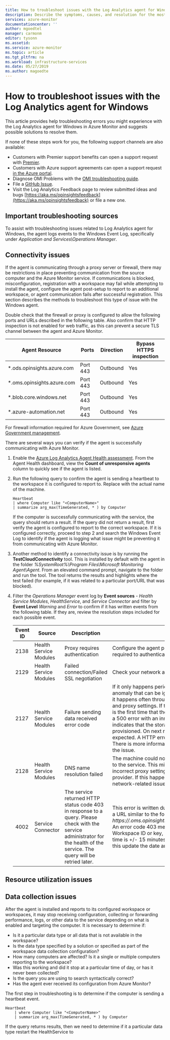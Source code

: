 ```yaml
---
title: How to troubleshoot issues with the Log Analytics agent for Windows | Microsoft Docs
description: Describe the symptoms, causes, and resolution for the most common issues with the Log Analytics agent for Windows in Azure Monitor.
services: azure-monitor
documentationcenter: ''
author: mgoedtel
manager: carmonm
editor: tysonn
ms.assetid: 
ms.service: azure-monitor
ms.topic: article
ms.tgt_pltfrm: na
ms.workload: infrastructure-services
ms.date: 05/27/2019
ms.author: magoedte
---
```


# How to troubleshoot issues with the Log Analytics agent for Windows 

This article provides help troubleshooting errors you might experience with the Log Analytics agent for Windows in Azure Monitor and suggests possible solutions to resolve them.

If none of these steps work for you, the following support channels are also available:

* Customers with Premier support benefits can open a support request with [Premier](https://premier.microsoft.com/).
* Customers with Azure support agreements can open a support request [in the Azure portal](https://manage.windowsazure.com/?getsupport=true).
* Diagnose OMI Problems with the [OMI troubleshooting guide](https://github.com/Microsoft/omi/blob/master/Unix/doc/diagnose-omi-problems.md).
* File a [GitHub Issue](https://github.com/Microsoft/OMS-Agent-for-Linux/issues).
* Visit the Log Analytics Feedback page to review submitted ideas and bugs [https://aka.ms/opinsightsfeedback](https://aka.ms/opinsightsfeedback) or file a new one. 

## Important troubleshooting sources

 To assist with troubleshooting issues related to Log Analytics agent for Windows, the agent logs events to the Windows Event Log, specifically under *Application and Services\Operations Manager*.  

## Connectivity issues

If the agent is communicating through a proxy server or firewall, there may be restrictions in place preventing communication from the source computer and the Azure Monitor service. If communications is blocked, misconfiguration, registration with a workspace may fail while attempting to install the agent, configure the agent post-setup to report to an additional workspace, or agent communication fails after successful registration. This section describes the methods to troubleshoot this type of issue with the Windows agent. 

Double check that the firewall or proxy is configured to allow the following ports and URLs described in the following table. Also confirm that HTTP inspection is not enabled for web traffic, as this can prevent a secure TLS channel between the agent and Azure Monitor.  

|Agent Resource|Ports |Direction |Bypass HTTPS inspection|
|------|---------|--------|--------|   
|*.ods.opinsights.azure.com |Port 443 |Outbound|Yes |  
|*.oms.opinsights.azure.com |Port 443 |Outbound|Yes |  
|*.blob.core.windows.net |Port 443 |Outbound|Yes |  
|*.azure-automation.net |Port 443 |Outbound|Yes |  

For firewall information required for Azure Government, see [Azure Government management](../../azure-government/documentation-government-services-monitoringandmanagement.md#azure-monitor-logs). 

There are several ways you can verify if the agent is successfully communicating with Azure Monitor.

1. Enable the [Azure Log Analytics Agent Health assessment](../insights/solution-agenthealth.md). From the Agent Health dashboard, view the **Count of unresponsive agents** column to quickly see if the agent is listed.  

2. Run the following query to confirm the agent is sending a heartbeat to the workspace it is configured to report to. Replace <ComputerName> with the actual name of the machine.

    ```
    Heartbeat 
    | where Computer like "<ComputerName>"
    | summarize arg_max(TimeGenerated, * ) by Computer 
    ```

    If the computer is successfully communicating with the service, the query should return a result. If the query did not return a result, first verify the agent is configured to report to the correct workspace. If it is configured correctly, proceed to step 2 and search the Windows Event Log to identify if the agent is logging what issue might be preventing it from communicating with Azure Monitor.

2. Another method to identify a connectivity issue is by running the **TestCloudConnectivity** tool. This is installed by default with the agent in the folder *%SystemRoot%\Program Files\Microsoft Monitoring Agent\Agent*. From an elevated command prompt, navigate to the folder and run the tool. The tool returns the results and highlights where the test failed (for example, if it was related to a particular port/URL that was blocked).

3. Filter the *Operations Manager* event log by **Event sources** - *Health Service Modules*, *HealthService*, and *Service Connector* and filter by **Event Level** *Warning* and *Error* to confirm if it has written events from the following table. If they are, review the resolution steps included for each possible event.

    |Event ID |Source |Description |Resolution |
    |---------|-------|------------|-----------|
    |2138 |Health Service Modules |Proxy requires authentication |Configure the agent proxy settings and specify the username/password required to authenticate with the proxy server. |
    |2129 |Health Service Modules |Failed connection/Failed SSL negotiation |Check your network adapter TCP/IP settings and agent proxy settings.|
    |2127 |Health Service Modules |Failure sending data received error code |If it only happens periodically during the day, this could just be a random anomaly that can be ignored. Monitor to understand how often it happens. If it happens often throughout the day, first check your network configuration and proxy settings. If the description includes HTTP error code 404 and this is the first time that the agent tries to send data to the service, it will include a 500 error with an inner 404 error code. 404 means not found, which indicates that the storage area for the new workspace is still being provisioned. On next retry, data will successfully write to the workspace as expected. A HTTP error 403 might indicate a permission or credentials issue. There is more information included with the 403 error to help troubleshoot the issue.|
    |2128 |Health Service Modules |DNS name resolution failed |The machine could not resolve the Internet address used when sending data to the service. This might be DNS resolver settings on your machine, incorrect proxy settings, or maybe a temporary DNS issue with your provider. If this happens periodically, it could be caused by a transient network-related issue.|
    |4002 |Service Connector |The service returned HTTP status code 403 in response to a query. Please check with the service administrator for the health of the service. The query will be retried later. |This error is written during the agent’s initial registration phase and you’ll see a URL similar to the following: *https://<workspaceID>.oms.opinsights.azure.com/AgentService.svc/AgentTopologyRequest*. An error code 403 means forbidden and can be caused by a mistyped Workspace ID or key, or the data and time is incorrect on the computer. If the time is +/- 15 minutes from current time, then onboarding fails. To correct this update the date and/or timezone of your Windows computer.|

## Resource utilization issues

## Data collection issues

After the agent is installed and reports to its configured workspace or workspaces, it may stop receiving configuration, collecting or forwarding performance, logs, or other data to the service depending on what is enabled and targeting the computer. It is necessary to determine if:

- Is it a particular data type or all data that is not available in the workspace?
- Is the data type specified by a solution or specified as part of the workspace data collection configuration?
- How many computers are affected? Is it a single or multiple computers reporting to the workspace?
- Was this working and did it stop at a particular time of day, or has it never been collected? 
- Is the query you are using to search syntactically correct? 
- Has the agent ever received its configuration from Azure Monitor?

The first step in troubleshooting is to determine if the computer is sending a heartbeat event.

```
Heartbeat 
    | where Computer like "<ComputerName>"
    | summarize arg_max(TimeGenerated, * ) by Computer
```

If the query returns results, then we need to determine if it a particular data type restart the HealthService to 

## 